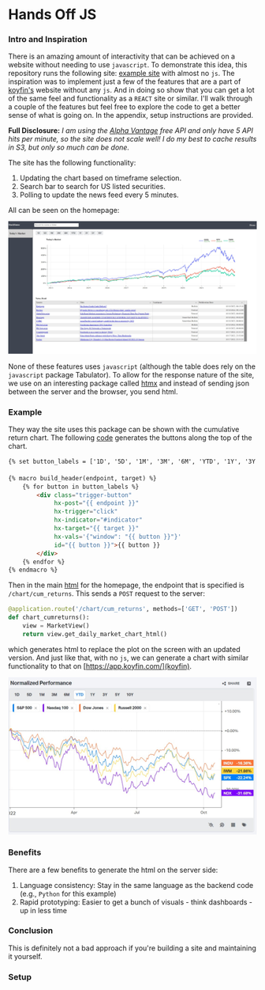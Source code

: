 # Hands Off JS

### Intro and Inspiration
There is an amazing amount of interactivity that can be achieved on a website without
needing to use `javascript`. To demonstrate this idea, this repository runs the
following site: [example site](http://dashboard.zmaytechstack.com/) with almost no `js`.
The inspiration was to implement just a few of the features that are a part
of [koyfin's](https://app.koyfin.com/) website without any `js`. And in doing so 
show that you can get a lot of the same feel and functionality as a `REACT` site 
or similar. I'll walk through a couple of the features but feel free to explore
the code to get a better sense of what is going on. In the appendix, setup instructions
are provided.

**Full Disclosure:** *I am using the [Alpha Vantage](https://www.alphavantage.co/) free API 
and only have 5 API hits per minute, so the site does not scale well! I do my best to cache
results in S3, but only so much can be done.*

The site has the following functionality:

1. Updating the chart based on timeframe selection.
2. Search bar to search for US listed securities.
3. Polling to update the news feed every 5 minutes.

All can be seen on the homepage:

![Homepage](.images/homepage.jpg)

None of these features uses `javascript` (although the table does rely on the `javascript` package Tabulator). 
To allow for the response nature of the site, we use on an interesting package called
[htmx](https://htmx.org/) and instead of sending json between the server and the browser,
you send html.

### Example
They way the site uses this package can be shown with the cumulative return chart.
The following [code](https://github.com/azakmay/dashboard-sample/blob/master/apps/templates/home/macros.html)
generates the buttons along the top of the chart.

```html
{% set button_labels = ['1D', '5D', '1M', '3M', '6M', 'YTD', '1Y', '3Y', '5Y', '10Y'] %}

{% macro build_header(endpoint, target) %}
    {% for button in button_labels %}
        <div class="trigger-button"
             hx-post="{{ endpoint }}"
             hx-trigger="click"
             hx-indicator="#indicator"
             hx-target="{{ target }}"
             hx-vals='{"window": "{{ button }}"}'
             id="{{ button }}">{{ button }}
        </div>
    {% endfor %}
{% endmacro %}
```

Then in the main [html](https://github.com/azakmay/dashboard-sample/blob/master/apps/templates/home/todays-market-grid.html)
for the homepage, the endpoint that is specified is `/chart/cum_returns`. This sends a `POST` request to the server:

```python
@application.route('/chart/cum_returns', methods=['GET', 'POST'])
def chart_cumreturns():
    view = MarketView()
    return view.get_daily_market_chart_html()
```

which generates html to replace the plot on the screen with an updated version. And just like that, with no `js`,
we can generate a chart with similar functionality to that on
[https://app.koyfin.com/](koyfin).

![Koyfin](.images/koyfin.jpg)

### Benefits
There are a few benefits to generate the html on the server side:
1. Language consistency: Stay in the same language as the backend code (e.g., `Python` for this example)
2. Rapid prototyping: Easier to get a bunch of visuals - think dashboards - up in less time

### Conclusion
This is definitely not a bad approach if you're building a site and maintaining it yourself.

### Setup
